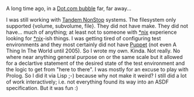 A long time ago, in a [Dot.com
bubble](https://en.wikipedia.org/wiki/Dot-com_bubble) far, far away...

I was still working with [Tandem
NonStop](https://en.wikipedia.org/wiki/NonStop_(server_computers))
systems. The filesystem only supported {volume, subvolume, file}. They
did not have make. They did not have... much of anything; at least not
to someone with [*nix](https://en.wikipedia.org/wiki/Unix-like)
experience looking for
[*nix](https://en.wikipedia.org/wiki/Unix-like)-ish things. I was
getting tired of configuring test environments and they most certainly
did not have [Puppet](https://en.wikipedia.org/wiki/Puppet_(software))
(not even A Thing In The World until 2005). So I wrote my
own. Kinda. Not really. No where near anything general purpose on or the same scale but it allowed for a declartive statement of the desired state of the test environment and the logic to get from "here to there". I was mostly for an excuse to play with Prolog.
So I did it via Lisp ;-) because why not make it weird?
I still did a lot of work interactively; i.e. not everything found its way
into an ASDF specification. But it was fun :)
